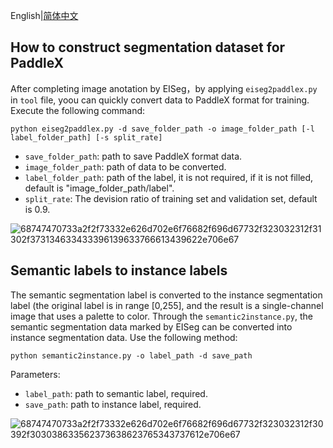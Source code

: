 English|[简体中文](tools_cn.md)
## How to construct segmentation dataset for PaddleX

After completing image anotation by EISeg，by applying `eiseg2paddlex.py` in `tool` file, yoou can quickly convert data to PaddleX format for training. Execute the following command:

```
python eiseg2paddlex.py -d save_folder_path -o image_folder_path [-l label_folder_path] [-s split_rate]
```


- `save_folder_path`: path to save PaddleX format data.
- `image_folder_path`: path of data to be converted.
- `label_folder_path`:  path of the label, it is not required, if it is not filled, default is "image_folder_path/label".
- `split_rate`: The devision ratio of training set and validation set, default is 0.9.

![68747470733a2f2f73332e626d702e6f76682f696d67732f323032312f31302f373134633433396139633766613439622e706e67](https://user-images.githubusercontent.com/71769312/141392744-f1a27774-2714-43a2-8808-2fc14a5a6b5a.png)

## Semantic labels to instance labels

The semantic segmentation label is converted to the instance segmentation label (the original label is in range \[0,255\], and the result is a single-channel image that uses a palette to color. Through the `semantic2instance.py`, the semantic segmentation data marked by EISeg can be converted into instance segmentation data. Use the following method:

``` shell
python semantic2instance.py -o label_path -d save_path
```

Parameters:

- `label_path`: path to semantic label, required.
- `save_path`: path to instance label, required.

![68747470733a2f2f73332e626d702e6f76682f696d67732f323032312f30392f303038633562373638623765343737612e706e67](https://user-images.githubusercontent.com/71769312/141392781-d99ec177-f445-4336-9ab2-0ba7ae75d664.png)
